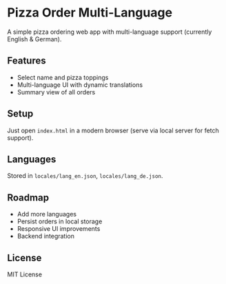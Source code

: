 # Pizza Order Multi-Language

A simple pizza ordering web app with multi-language support (currently English & German).

## Features

- Select name and pizza toppings  
- Multi-language UI with dynamic translations  
- Summary view of all orders  

## Setup

Just open `index.html` in a modern browser (serve via local server for fetch support).

## Languages

Stored in `locales/lang_en.json`, `locales/lang_de.json`.

## Roadmap

- Add more languages  
- Persist orders in local storage  
- Responsive UI improvements  
- Backend integration

## License

MIT License
